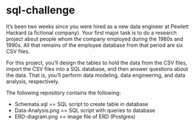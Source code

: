 # sql-challenge

It’s been two weeks since you were hired as a new data engineer at Pewlett Hackard (a fictional company). Your first major task is to do a research project about people whom the company employed during the 1980s and 1990s. All that remains of the employee database from that period are six CSV files.

For this project, you’ll design the tables to hold the data from the CSV files, import the CSV files into a SQL database, and then answer questions about the data. That is, you’ll perform data modeling, data engineering, and data analysis, respectively.

The following repository contains the following: 
* Schemata.sql == SQL script to create table in database
* Data-Analysis.png == SQL script with queries to database
* ERD-diagram.png == image file of ERD (Postgres)
